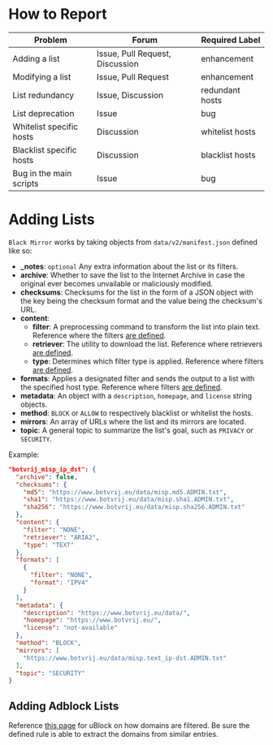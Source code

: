 # How to Report

| **Problem**              | **Forum**                       | **Required Label** |
|--------------------------|---------------------------------|--------------------|
| Adding a list            | Issue, Pull Request, Discussion | enhancement        |
| Modifying a list         | Issue, Pull Request             | enhancement        |
| List redundancy          | Issue, Discussion               | redundant hosts    |
| List deprecation         | Issue                           | bug                |
| Whitelist specific hosts | Discussion                      | whitelist hosts    |
| Blacklist specific hosts | Discussion                      | blacklist hosts    |
| Bug in the main scripts  | Issue                           | bug                |

# Adding Lists

`Black Mirror` works by taking objects from `data/v2/manifest.json` defined like so:

* **_notes**: `optional` Any extra information about the list or its filters.
* **archive**: Whether to save the list to the Internet Archive in case the original ever becomes unvailable or maliciously modified.
* **checksums**: Checksums for the list in the form of a JSON object with the key being the checksum format and the value being the checksum's URL.
* **content**:
  * **filter**: A preprocessing command to transform the list into plain text. Reference where the filters [are defined](https://github.com/T145/black-mirror/blob/master/scripts/v2/apply_filters.bash).
  * **retriever**: The utility to download the list. Reference where retrievers [are defined](https://github.com/T145/black-mirror/blob/master/scripts/v2/build_lists.bash#L60).
  * **type**: Determines which filter type is applied. Reference where filters [are defined](https://github.com/T145/black-mirror/blob/master/scripts/v2/apply_filters.bash).
* **formats**: Applies a designated filter and sends the output to a list with the specified host type. Reference where filters [are defined](https://github.com/T145/black-mirror/blob/master/scripts/v2/apply_filters.bash).
* **metadata**: An object with a `description`, `homepage`, and `license` string objects.
* **method**: `BLOCK` or `ALLOW` to respectively blacklist or whitelist the hosts.
* **mirrors**: An array of URLs where the list and its mirrors are located.
* **topic**: A general topic to summarize the list's goal, such as `PRIVACY` or `SECURITY`.

Example:

```json
"botvrij_misp_ip_dst": {
  "archive": false,
  "checksums": {
    "md5": "https://www.botvrij.eu/data/misp.md5.ADMIN.txt",
    "sha1": "https://www.botvrij.eu/data/misp.sha1.ADMIN.txt",
    "sha256": "https://www.botvrij.eu/data/misp.sha256.ADMIN.txt"
  },
  "content": {
    "filter": "NONE",
    "retriever": "ARIA2",
    "type": "TEXT"
  },
  "formats": [
    {
      "filter": "NONE",
      "format": "IPV4"
    }
  ],
  "metadata": {
    "description": "https://www.botvrij.eu/data/",
    "homepage": "https://www.botvrij.eu/",
    "license": "not-available"
  },
  "method": "BLOCK",
  "mirrors": [
    "https://www.botvrij.eu/data/misp.text_ip-dst.ADMIN.txt"
  ],
  "topic": "SECURITY"
}
```

## Adding Adblock Lists

Reference [this page](https://github.com/gorhill/uBlock/wiki/Static-filter-syntax#static-network-filtering) for uBlock on how domains are filtered. Be sure the defined rule is able to extract the domains from similar entries.
